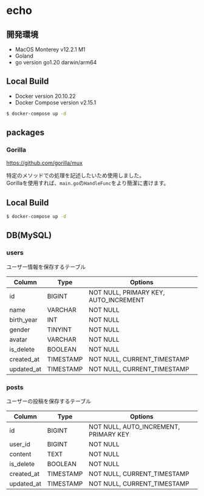 # echo

## 開発環境

- MacOS Monterey v12.2.1 M1
- Goland
- go version go1.20 darwin/arm64

## Local Build

- Docker version 20.10.22
- Docker Compose version v2.15.1

```bash
$ docker-compose up -d
```

## packages

### Gorilla

https://github.com/gorilla/mux  
  
特定のメソッドでの処理を記述したいため使用しました。  
Gorillaを使用すれば、`main.go`の`HandleFunc`をより簡潔に書けます。  

## Local Build

```bash
$ docker-compose up -d
```

## DB(MySQL)

### users

ユーザー情報を保存するテーブル

| Column | Type | Options |
| -- | -- | -- |
| id | BIGINT | NOT NULL, PRIMARY KEY, AUTO_INCREMENT |
| name | VARCHAR | NOT NULL |
| birth_year | INT | NOT NULL |
| gender | TINYINT | NOT NULL |
| avatar | VARCHAR | NOT NULL |
| is_delete | BOOLEAN | NOT NULL |
| created_at | TIMESTAMP | NOT NULL, CURRENT_TIMESTAMP |
| updated_at | TIMESTAMP | NOT NULL, CURRENT_TIMESTAMP |

### posts

ユーザーの投稿を保存するテーブル

| Column | Type | Options |
| -- | -- | -- |
| id | BIGINT | NOT NULL, AUTO_INCREMENT, PRIMARY KEY |
| user_id | BIGINT | NOT NULL |
| content | TEXT | NOT NULL |
| is_delete | BOOLEAN | NOT NULL |
| created_at | TIMESTAMP | NOT NULL, CURRENT_TIMESTAMP |
| updated_at | TIMESTAMP | NOT NULL, CURRENT_TIMESTAMP |